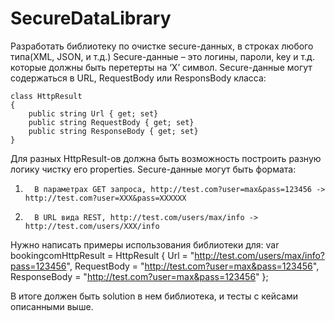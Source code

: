 # SecureDataLibrary

Разработать библиотеку по очистке secure-данных, в строках любого типа(XML, JSON, и т.д.)
Secure-данные – это логины, пароли, key и т.д. которые должны быть перетерты на ‘X’ символ.
Secure-данные  могут содержаться в URL, RequestBody или ResponsBody класса:

    class HttpResult
    {
        public string Url { get; set}
        public string RequestBody { get; set}
        public string ResponseBody { get; set}
    }

Для разных HttpResult-ов должна быть возможность построить разную логику чистку его properties.
Secure-данные могут быть формата:
1.       В параметрах GET запроса, http://test.com?user=max&pass=123456 -> http://test.com?user=XXX&pass=XXXXXX
2.       В URL вида REST, http://test.com/users/max/info -> http://test.com/users/XXX/info

 Нужно написать примеры использования библиотеки для:
    var bookingcomHttpResult = HttpResult
    {
        Url = "http://test.com/users/max/info?pass=123456",
        RequestBody = "http://test.com?user=max&pass=123456",
        ResponseBody = "http://test.com?user=max&pass=123456"
    };

В итоге должен быть solution в нем библиотека, и тесты с кейсами описанными выше.